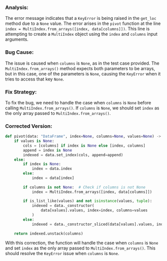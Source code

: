 ### Analysis:
The error message indicates that a `KeyError` is being raised in the `get_loc` method due to a `None` value. The error arises in the `pivot` function at the line `index = MultiIndex.from_arrays([index, data[columns]])`. This line is attempting to create a `MultiIndex` object using the `index` and `columns` input arguments.

### Bug Cause:
The issue is caused when `columns` is `None`, as in the test case provided. The `MultiIndex.from_arrays()` method expects both parameters to be arrays, but in this case, one of the parameters is `None`, causing the `KeyError` when it tries to access that key `None`.

### Fix Strategy:
To fix the bug, we need to handle the case when `columns` is `None` before calling `MultiIndex.from_arrays()`. If `columns` is `None`, we should set `index` as the only array passed to `MultiIndex.from_arrays()`.

### Corrected Version:
```python
def pivot(data: "DataFrame", index=None, columns=None, values=None) -> "DataFrame":
    if values is None:
        cols = [columns] if index is None else [index, columns]
        append = index is None
        indexed = data.set_index(cols, append=append)
    else:
        if index is None:
            index = data.index
        else:
            index = data[index]
        
        if columns is not None:  # Check if columns is not None
            index = MultiIndex.from_arrays([index, data[columns]])
        
        if is_list_like(values) and not isinstance(values, tuple):
            indexed = data._constructor(
                data[values].values, index=index, columns=values
            )
        else:
            indexed = data._constructor_sliced(data[values].values, index=index)
    
    return indexed.unstack(columns)
```

With this correction, the function will handle the case when `columns` is `None` and set `index` as the only array passed to `MultiIndex.from_arrays()`. This should resolve the `KeyError` issue when `columns` is `None`.